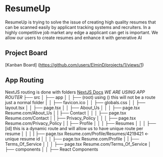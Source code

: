 # ResumeUp
ResumeUp is trying to solve the issue of creating high quality resumes that can be scanned easily by applicant tracking systems and recruiters. In a highly competitive job market any edge a applicant can get is important. We allow our users to create resumes and enhance it with generative AI

## Project Board
[Kanban Board] (https://github.com/users/ElminD/projects/1/views/1)

## App Routing
NextJS routing is done with folders
[NextJS Docs](https://nextjs.org/docs/getting-started/project-structure) *WE ARE USING APP ROUTER*
├── src
│   ├── app
│   │   ├── (root) using () this will not be a route just a normal folder
│   │   ├── favicon.ico
│   │   ├── globals.css
│   │   ├── layout.tsx
│   │   ├── page.tsx
│   │   ├── About_Us
│   │   │   ├── page.tsx Resume.com/About_Us 
│   |   ├── Contact
│   │   │   ├── page.tsx Resume.com/Contact
│   |   ├── Privacy_Policy
│   │   │   ├── page.tsx Resume.com/Privacy_Policy
│   |   ├── Profile
│   │   │   ├── Resumes
│   │   │   ├── [id] this is a dynamic route and will allow us to have unique route per resume
│   │   │   |    ├── page.tsx Resume.com/Profile/Resumes/4219421 <- unique resume id 
│   │   │   ├── page.tsx Resume.com/Profile
│   |   ├── Terms_Of_Service
│   │   │   ├── page.tsx Resume.com/Terms_Of_Service
│   ├── components
│   │   ├── React Components 